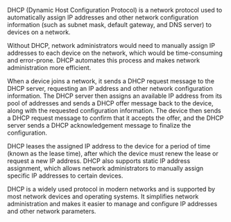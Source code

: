 DHCP (Dynamic Host Configuration Protocol) is a network protocol used to automatically assign IP addresses and other network configuration information (such as subnet mask, default gateway, and DNS server) to devices on a network.

Without DHCP, network administrators would need to manually assign IP addresses to each device on the network, which would be time-consuming and error-prone. DHCP automates this process and makes network administration more efficient.

When a device joins a network, it sends a DHCP request message to the DHCP server, requesting an IP address and other network configuration information. The DHCP server then assigns an available IP address from its pool of addresses and sends a DHCP offer message back to the device, along with the requested configuration information. The device then sends a DHCP request message to confirm that it accepts the offer, and the DHCP server sends a DHCP acknowledgement message to finalize the configuration.

DHCP leases the assigned IP address to the device for a period of time (known as the lease time), after which the device must renew the lease or request a new IP address. DHCP also supports static IP address assignment, which allows network administrators to manually assign specific IP addresses to certain devices.

DHCP is a widely used protocol in modern networks and is supported by most network devices and operating systems. It simplifies network administration and makes it easier to manage and configure IP addresses and other network parameters.